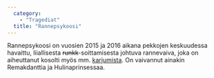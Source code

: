 ```yaml
---
  category: 
    - "Tragediat"
  title: "Rannepsykoosi"
---
```

Rannepsykoosi on vuosien 2015 ja 2016 aikana pekkojen keskuudessa havaittu, liiallisesta <strike>runkk</strike>-soittamisesta johtuva rannevaiva, joka on aiheuttanut kosolti myös mm. [karjumista](Karjuminen). On vaivannut ainakin Remakdanttia ja Hulinaprinsessaa.